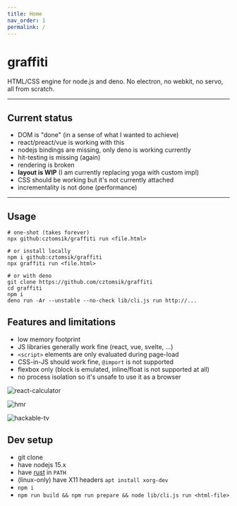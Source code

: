 ```yaml
---
title: Home
nav_order: 1
permalink: /
---
```


# graffiti

HTML/CSS engine for node.js and deno. No electron, no webkit, no servo, all from scratch.

---

## Current status
- DOM is "done" (in a sense of what I wanted to achieve)
- react/preact/vue is working with this
- nodejs bindings are missing, only deno is working currently
- hit-testing is missing (again)
- rendering is broken
- **layout is WIP** (I am currently replacing yoga with custom impl)
- CSS should be working but it's not currently attached
- incrementality is not done (performance)

---

## Usage

```
# one-shot (takes forever)
npx github:cztomsik/graffiti run <file.html>

# or install locally
npm i github:cztomsik/graffiti
npx graffiti run <file.html>

# or with deno
git clone https://github.com/cztomsik/graffiti
cd graffiti
npm i
deno run -Ar --unstable --no-check lib/cli.js run http://...
```

## Features and limitations
- low memory footprint
- JS libraries generally work fine (react, vue, svelte, ...)
- `<script>` elements are only evaluated during page-load
- CSS-in-JS should work fine, `@import` is not supported
- flexbox only (block is emulated, inline/float is not supported at all)
- no process isolation so it's unsafe to use it as a browser

![react-calculator](https://github.com/cztomsik/graffiti/blob/e7035110f6c6e38fa957871c6df80741690a70b1/docs/images/react-calculator.png?raw=true)

![hmr](https://github.com/cztomsik/graffiti/blob/e7035110f6c6e38fa957871c6df80741690a70b1/docs/images/hmr.gif?raw=true)

![hackable-tv](https://user-images.githubusercontent.com/3526922/74057963-4ad47f00-49e5-11ea-9e0d-b39c98f5fe1b.gif)

## Dev setup
- git clone
- have nodejs 15.x
- have [rust](https://rustup.rs/) in `PATH`
- (linux-only) have X11 headers `apt install xorg-dev`
- `npm i`
- `npm run build && npm run prepare && node lib/cli.js run <html-file>`
